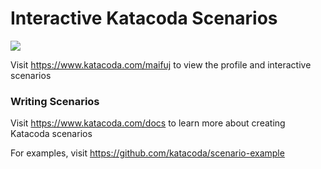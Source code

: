 # Interactive Katacoda Scenarios

[![](http://shields.katacoda.com/katacoda/maifuj/count.svg)](https://www.katacoda.com/maifuj "Get your profile on Katacoda.com")

Visit https://www.katacoda.com/maifuj to view the profile and interactive scenarios

### Writing Scenarios
Visit https://www.katacoda.com/docs to learn more about creating Katacoda scenarios

For examples, visit https://github.com/katacoda/scenario-example
